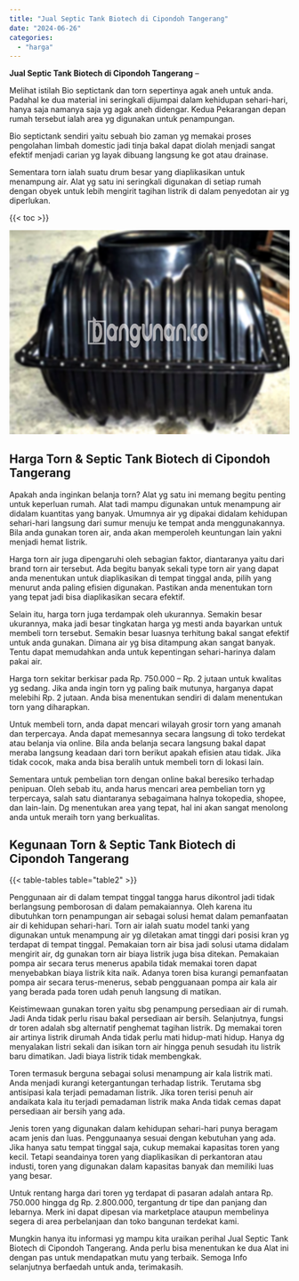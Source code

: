 ```yaml
---
title: "Jual Septic Tank Biotech di Cipondoh Tangerang"
date: "2024-06-26"
categories: 
  - "harga"
---
```


**Jual Septic Tank Biotech di Cipondoh Tangerang** –

Melihat istilah Bio septictank dan torn sepertinya agak aneh untuk anda. Padahal ke dua material ini seringkali dijumpai dalam kehidupan sehari-hari, hanya saja namanya saja yg agak aneh didengar. Kedua Pekarangan depan rumah tersebut ialah area yg digunakan untuk penampungan.

Bio septictank sendiri yaitu sebuah bio zaman yg memakai proses pengolahan limbah domestic jadi tinja bakal dapat diolah menjadi sangat efektif menjadi carian yg layak dibuang langsung ke got atau drainase.

Sementara torn ialah suatu drum besar yang diaplikasikan untuk menampung air. Alat yg satu ini seringkali digunakan di setiap rumah dengan obyek untuk lebih mengirit tagihan listrik di dalam penyedotan air yg diperlukan.

{{< toc >}}

![Jual Septic Tank Biotech di Cipondoh Tangerang](/images/jual-bio-septictank-48.png)

## Harga Torn & Septic Tank Biotech di Cipondoh Tangerang

Apakah anda inginkan belanja torn? Alat yg satu ini memang begitu penting untuk keperluan rumah. Alat tadi mampu digunakan untuk menampung air didalam kuantitas yang banyak. Umumnya air yg dipakai didalam kehidupan sehari-hari langsung dari sumur menuju ke tempat anda menggunakannya. Bila anda gunakan toren air, anda akan memperoleh keuntungan lain yakni menjadi hemat listrik.

Harga torn air juga dipengaruhi oleh sebagian faktor, diantaranya yaitu dari brand torn air tersebut. Ada begitu banyak sekali type torn air yang dapat anda menentukan untuk diaplikasikan di tempat tinggal anda, pilih yang menurut anda paling efisien digunakan. Pastikan anda menentukan torn yang tepat jadi bisa diaplikasikan secara efektif.

Selain itu, harga torn juga terdampak oleh ukurannya. Semakin besar ukurannya, maka jadi besar tingkatan harga yg mesti anda bayarkan untuk membeli torn tersebut. Semakin besar luasnya terhitung bakal sangat efektif untuk anda gunakan. Dimana air yg bisa ditampung akan sangat banyak. Tentu dapat memudahkan anda untuk kepentingan sehari-harinya dalam pakai air.

Harga torn sekitar berkisar pada Rp. 750.000 – Rp. 2 jutaan untuk kwalitas yg sedang. Jika anda ingin torn yg paling baik mutunya, harganya dapat melebihi Rp. 2 jutaan. Anda bisa menentukan sendiri di dalam menentukan torn yang diharapkan.

Untuk membeli torn, anda dapat mencari wilayah grosir torn yang amanah dan terpercaya. Anda dapat memesannya secara langsung di toko terdekat atau belanja via online. Bila anda belanja secara langsung bakal dapat meraba langsung keadaan dari torn berikut apakah efisien atau tidak. Jika tidak cocok, maka anda bisa beralih untuk membeli torn di lokasi lain.

Sementara untuk pembelian torn dengan online bakal beresiko terhadap penipuan. Oleh sebab itu, anda harus mencari area pembelian torn yg terpercaya, salah satu diantaranya sebagaimana halnya tokopedia, shopee, dan lain-lain. Dg menentukan area yang tepat, hal ini akan sangat menolong anda untuk meraih torn yang berkualitas.

## Kegunaan Torn & Septic Tank Biotech di Cipondoh Tangerang

{{< table-tables table="table2" >}}

Penggunaan air di dalam tempat tinggal tangga harus dikontrol jadi tidak berlangsung pemborosan di dalam pemakaiannya. Oleh karena itu dibutuhkan torn penampungan air sebagai solusi hemat dalam pemanfaatan air di kehidupan sehari-hari. Torn air ialah suatu model tanki yang digunakan untuk menampung air yg diletakan amat tinggi dari posisi kran yg terdapat di tempat tinggal. Pemakaian torn air bisa jadi solusi utama didalam mengirit air, dg gunakan torn air biaya listrik juga bisa ditekan. Pemakaian pompa air secara terus menerus apabila tidak memakai toren dapat menyebabkan biaya listrik kita naik. Adanya toren bisa kurangi pemanfaatan pompa air secara terus-menerus, sebab pengguanaan pompa air kala air yang berada pada toren udah penuh langsung di matikan.

Keistimewaan gunakan toren yaitu sbg penampung persediaan air di rumah. Jadi Anda tidak perlu risau bakal persediaan air bersih. Selanjutnya, fungsi dr toren adalah sbg alternatif penghemat tagihan listrik. Dg memakai toren air artinya listrik dirumah Anda tidak perlu mati hidup-mati hidup. Hanya dg menyalakan listri sekali dan isikan torn air hingga penuh sesudah itu listrik baru dimatikan. Jadi biaya listrik tidak membengkak.

Toren termasuk berguna sebagai solusi menampung air kala listrik mati. Anda menjadi kurangi ketergantungan terhadap listrik. Terutama sbg antisipasi kala terjadi pemadaman listrik. Jika toren terisi penuh air andaikata kala itu terjadi pemadaman listrik maka Anda tidak cemas dapat persediaan air bersih yang ada.

Jenis toren yang digunakan dalam kehidupan sehari-hari punya beragam acam jenis dan luas. Penggunaanya sesuai dengan kebutuhan yang ada. Jika hanya satu tempat tinggal saja, cukup memakai kapasitas toren yang kecil. Tetapi seandainya toren yang diaplikasikan di perkantoran atau industi, toren yang digunakan dalam kapasitas banyak dan memiliki luas yang besar.

Untuk rentang harga dari toren yg terdapat di pasaran adalah antara Rp. 750.000 hingga dg Rp. 2.800.000, tergantung dr tipe dan panjang dan lebarnya. Merk ini dapat dipesan via marketplace ataupun membelinya segera di area perbelanjaan dan toko bangunan terdekat kami.

Mungkin hanya itu informasi yg mampu kita uraikan perihal Jual Septic Tank Biotech di Cipondoh Tangerang. Anda perlu bisa menentukan ke dua Alat ini dengan pas untuk mendapatkan mutu yang terbaik. Semoga Info selanjutnya berfaedah untuk anda, terimakasih.
